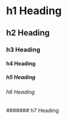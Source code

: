 # h1 Heading
## h2 Heading
### h3 Heading
#### h4 Heading
##### h5 Heading
###### h6 Heading
####### h7 Heading
